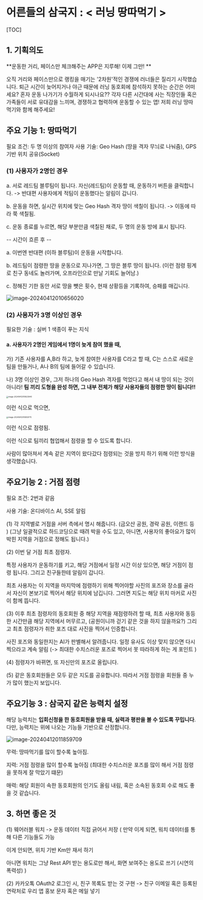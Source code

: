 # 어른들의 삼국지 : < 러닝 땅따먹기 > 

[TOC]

## 1. 기획의도

**운동한 거리, 페이스만 체크해주는 APP은 지루해! 이제 그만! ** 

오직 거리와 페이스만으로 랭킹을 매기는 '2차원'적인 경쟁에 러너들은 질리기 시작했습니다. 
퇴근 시간이 늦어지거나 야근 때문에 러닝 동호회에 참석하지 못하는 순간은 어떠세요? 혼자 운동 나가기가 수월하게 되시나요??
각자 다른 시간대에 사는 직장인들 혹은 가족들이 서로 유대감을 느끼며, 경쟁하고 협력하며 운동할 수 있는 앱! 저희 러닝 땅따먹기와 함께 해주세요! 



## 주요 기능 1: 땅따먹기 

필요 조건: 두 명 이상의 참여자
사용 기술: Geo Hash (땅을 격자 무늬로 나눠줌), GPS 기반 위치 공유(Socket)



### (1) 사용자가 2명인 경우 

a. 서로 레드팀 블루팀이 됩니다. 자신(레드팀)이 운동할 때, 운동하기 버튼을 클릭합니다. -> 반대편 사용자에게 적팀이 운동했다는 알림이 갑니다.

b. 운동을 하면, 실시간 위치에 맞는 Geo Hash 격자 땅이 색칠이 됩니다.  -> 이동에 따라 쭉 색칠됨. 

c. 운동 종료를 누르면, 해당 부분만큼 색칠된 채로, 두 명의 운동 방에 표시 됩니다. 

-- 시간이 흐른 후 -- 

a. 이번엔 반대편 (이하 블루팀)이 운동을 시작합니다.

b. 레드팀이 점령한 땅을 운동으로 지나가면, 그 땅은 블루 땅이 됩니다. (이런 점령 핑계로 친구 동네도 놀러가며, 오프라인으로 만날 기회도 늘어남.)

c. 정해진 기한 동안 서로 땅을 뺏은 횟수, 현재 상황등을 기록하여, 승패를 매깁니다. 

![image-20240412010656020](C:\Users\SSAFY\AppData\Roaming\Typora\typora-user-images\image-20240412010656020.png)

### (2) 사용자가 3명 이상인 경우



필요한 기술 : 실버 1 색종이 푸는 지식 

#### a. 사용자가 2명인 게임에서 1명이 늦게 참여 했을 때, 

가) 기존 사용자를 A,B라 하고, 늦게 참여한 사용자를 C라고 할 때, C는 스스로 새로운 팀을 만들거나, A나 B의 팀에 들어갈 수 있습니다. 

나) 3명 이상인 경우, 그저 하나의 Geo Hash 격자를 먹었다고 해서 내 땅이 되는 것이 아니라! 
      **팀 끼리 도형을 완성 하면, 그 내부 전체가 해당 사용자들의 점령한 땅이 됩니다!!**

<img src="C:\Users\SSAFY\AppData\Roaming\Typora\typora-user-images\image-20240412010823940.png" alt="image-20240412010823940" style="zoom: 33%;" />

이런 식으로 먹으면, 

<img src="C:\Users\SSAFY\AppData\Roaming\Typora\typora-user-images\image-20240412010859775.png" alt="image-20240412010859775" style="zoom:33%;" />

이런 식으로 점령됨. 



이런 식으로 팀끼리 협업해서 점령을 할 수 있도록 합니다. 

사람이 많아져서 계속 같은 지역이 왔다갔다 점령되는 것을 방지 하기 위해 이런 방식을 생각했습니다. 



## 주요기능 2 :  거점 점령 

필요 조건: 2번과 같음 

사용 기술: 온디바이스 AI, SSE 알림 

(1) 각 지역별로 거점을 서버 측에서 명시 해줍니다. (금오산 공원, 경락 공원, 이랜드 등 ) 
(그냥 일괄적으로 하드코딩으로 때려 박을 수도 있고, 아니면, 사용자의 좋아요가 많이 박힌 지역을 거점으로 정해도 됩니다.)



(2) 이번 달 거점 최초 점령자. 

특정 사용자가 운동하기를 키고, 해당 거점에서 일정 시간 이상 있으면, 해당 거점이 점령 됩니다. 
그리고 친구들한테 알림이 갑니다. 

최초 사용자는 이 지역을 마지막에 점령하기 위해 찍어야할 사진의 포즈와 장소를 골라서 자신이 본보기로 찍어서 해당 위치에 남깁니다. 
그러면 지도는 해당 위치 마커로 사진이 함께 뜹니다.

 

(3) 이후 최초 점령자의 동호회원 중 해당 지역을 재점령하려 할 때,
 최초 사용자와 동등한 시간만큼 해당 지역에서 머무르고, (공원이니까 걷기 같은 것을 하지 않을까요?)
그리고 최초 점령자가 취한 포즈 대로 사진을 찍어서 인증합니다. 

사진 포즈와 동일한지는 AI가 판별해서 알려줍니다. 일정 유사도 이상 맞지 않으면 다시 찍으라고 계속 알림 
(-> 최대한 수치스러운 포즈로 찍어서 못 따라하게 하는 게 포인트 )



(4) 점령자가 바뀌면, 또 자신만의 포즈로 올립니다. 



(5) 같은 동호회원들은 모두 같은 지도를 공유합니다. 따라서 거점 점령을 회원들 중 누가 많이 했는지 보입니다. 



## 주요기능 3 : 삼국지 같은 능력치 설정 

해당 능력치는 **입회신청을 한 동호회원을 받을 때, 실력과 평판을 볼 수 있도록 꾸밉니다**. 다만, 능력치는 위에 나오는 기능들 기반으로 산정합니다. 

![image-20240412011859709](C:\Users\SSAFY\AppData\Roaming\Typora\typora-user-images\image-20240412011859709.png)

무력: 땅따먹기를 많이 할수록 높아짐.

지력: 거점 점령을 많이 할수록 높아짐 (최대한 수치스러운 포즈를 많이 해서 거점 점령을 못하게 잘 막았기 떄문)

매력: 해당 회원이 속한 동호회원의 인기도 올림 내림, 혹은 소속된 동호회 수로 해도 좋을 것 같습니다. 



## 3. 하면 좋은 것 

(1) 웨어러블 워치 -> 운동 데이터 직접 긁어서 저장 
(
만약 이게 되면, 워치 데이터를 통해 다른 기능들도 가능 

이게 안되면, 위치 기반 Km만 재서 하기

아니면 워치는 그냥 Rest API 받는 용도로만 해서, 화면 보여주는 용도로 쓰기 (시연의 폭력성)
)

(2) 카카오톡 OAuth2 로그인 시, 친구 목록도 받는 것 구현 
-> 친구 이메일 혹은 등록된 연락처로 우리 앱 홍보 문자 혹은 메일 넣기 

